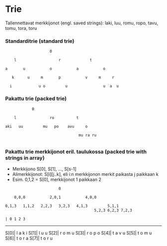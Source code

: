 # Trie

Tallennettavat merkkijonot (engl. saved strings):
laki, luu, romu, ropo, tavu, tomu, tora, toru

### Standarditrie (standard trie)

```
					0
			
	l					r			  t
	
a		u			o			a			o

   k	  u		m		p			v	  m		r

  i			   u o		   u		        u  a  u
```

### Pakattu trie (packed trie)
 
```
			0

	l				ro			t
	
aki   uu	   	 mu   po	avu		o

							     mu ra ru
	
```


### Pakattu trie merkkijonot eril. taulukossa (packed trie with strings in array)

- Merkkijono S[0], S[1], ..., S[s-1]
- Alimerkkijonot: S[i][j..k], eli i:n merkkijonon merkit paikasta j paikkaan k
- Esim. 0,1,2 = S[0], merkkijonot 1 paikkaan 2 

```
						0
	
	0,0,0			2,0,1			4,0,0

0,1,3	1,1,2	2,2,3	3,2,3	4,1,3		  5,1,1
										5,2,3 6,2,3 7,2,3
```

	| 0 1 2 3 
-------------
S[0]| l a k i
S[1]| l u u
S[2]| r o m u
S[3]| r o p o
S[4]| t a v u
S[5]| t o m u
S[6]| t o r a
S[7]| t o r u